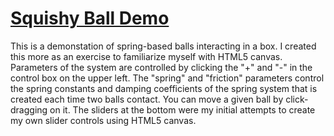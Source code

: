 # [Squishy Ball Demo](http://drknotter.github.io/squishy-ball-demo)

This is a demonstation of spring-based balls interacting in a box. I created this more as an exercise to familiarize myself with HTML5 canvas. Parameters of the system are controlled by clicking the "+" and "-" in the control box on the upper left. The "spring" and "friction" parameters control the spring constants and damping coefficients of the spring system that is created each time two balls contact. You can move a given ball by click-dragging on it. The sliders at the bottom were my initial attempts to create my own slider controls using HTML5 canvas.
